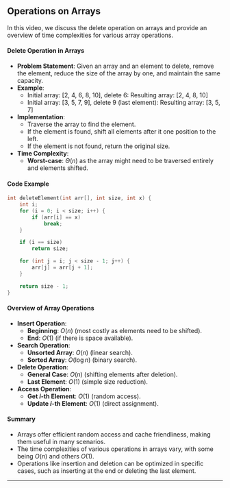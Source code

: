 ## Operations on Arrays

In this video, we discuss the delete operation on arrays and provide an overview of time complexities for various array operations.

#### Delete Operation in Arrays
- **Problem Statement**: Given an array and an element to delete, remove the element, reduce the size of the array by one, and maintain the same capacity.
- **Example**: 
  - Initial array: [2, 4, 6, 8, 10], delete 6: Resulting array: [2, 4, 8, 10]
  - Initial array: [3, 5, 7, 9], delete 9 (last element): Resulting array: [3, 5, 7]
- **Implementation**:
  - Traverse the array to find the element.
  - If the element is found, shift all elements after it one position to the left.
  - If the element is not found, return the original size.
- **Time Complexity**: 
  - **Worst-case**: $\Theta(n)$ as the array might need to be traversed entirely and elements shifted.

#### Code Example
```cpp
int deleteElement(int arr[], int size, int x) {
    int i;
    for (i = 0; i < size; i++) {
        if (arr[i] == x)
            break;
    }

    if (i == size)
        return size;

    for (int j = i; j < size - 1; j++) {
        arr[j] = arr[j + 1];
    }

    return size - 1;
}
```

#### Overview of Array Operations
- **Insert Operation**:
  - **Beginning**: $O(n)$ (most costly as elements need to be shifted).
  - **End**: $O(1)$ (if there is space available).
- **Search Operation**:
  - **Unsorted Array**: $O(n)$ (linear search).
  - **Sorted Array**: $O(\log n)$ (binary search).
- **Delete Operation**:
  - **General Case**: $O(n)$ (shifting elements after deletion).
  - **Last Element**: $O(1)$ (simple size reduction).
- **Access Operation**:
  - **Get $i$-th Element**: $O(1)$ (random access).
  - **Update $i$-th Element**: $O(1)$ (direct assignment).

#### Summary
- Arrays offer efficient random access and cache friendliness, making them useful in many scenarios.
- The time complexities of various operations in arrays vary, with some being $O(n)$ and others $O(1)$.
- Operations like insertion and deletion can be optimized in specific cases, such as inserting at the end or deleting the last element.

---